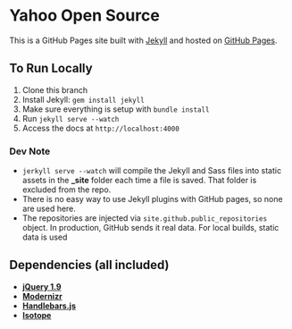 Yahoo Open Source
=====================

This is a GitHub Pages site built with [Jekyll](http://jekyllrb.com/) and hosted on [GitHub Pages](http://pages.github.com/).

To Run Locally
--
1. Clone this branch
2. Install Jekyll: `gem install jekyll`
3. Make sure everything is setup with `bundle install`
4. Run `jekyll serve --watch`
5. Access the docs at `http://localhost:4000`

### Dev Note
- `jerkyll serve --watch` will compile the Jekyll and Sass files into static assets in the **_site** folder each time a file is saved. That folder is excluded from the repo.
- There is no easy way to use Jekyll plugins with GitHub pages, so none are used here.
- The repositories are injected via `site.github.public_repositories` object. In production, GitHub sends it real data. For local builds, static data is used

Dependencies (all included)
--
- **[jQuery 1.9](https://ajax.googleapis.com/ajax/libs/jquery/1.9.1/jquery.min.js)**
- **[Modernizr](http://modernizr.com/)**
- **[Handlebars.js](http://handlebarsjs.com/)**
- **[Isotope](http://isotope.metafizzy.co/)**
